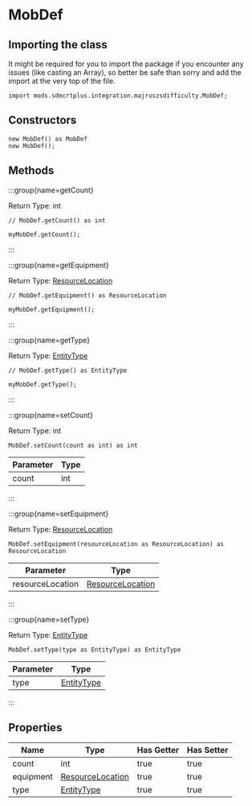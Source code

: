 # MobDef

## Importing the class

It might be required for you to import the package if you encounter any issues (like casting an Array), so better be safe than sorry and add the import at the very top of the file.
```zenscript
import mods.sdmcrtplus.integration.majruszsdifficulty.MobDef;
```


## Constructors


```zenscript
new MobDef() as MobDef
new MobDef();
```

## Methods

:::group{name=getCount}

Return Type: int

```zenscript
// MobDef.getCount() as int

myMobDef.getCount();
```

:::

:::group{name=getEquipment}

Return Type: [ResourceLocation](/vanilla/api/resource/ResourceLocation)

```zenscript
// MobDef.getEquipment() as ResourceLocation

myMobDef.getEquipment();
```

:::

:::group{name=getType}

Return Type: [EntityType](/vanilla/api/entity/EntityType)

```zenscript
// MobDef.getType() as EntityType

myMobDef.getType();
```

:::

:::group{name=setCount}

Return Type: int

```zenscript
MobDef.setCount(count as int) as int
```

| Parameter | Type |
|-----------|------|
| count     | int  |


:::

:::group{name=setEquipment}

Return Type: [ResourceLocation](/vanilla/api/resource/ResourceLocation)

```zenscript
MobDef.setEquipment(resourceLocation as ResourceLocation) as ResourceLocation
```

|    Parameter     |                            Type                            |
|------------------|------------------------------------------------------------|
| resourceLocation | [ResourceLocation](/vanilla/api/resource/ResourceLocation) |


:::

:::group{name=setType}

Return Type: [EntityType](/vanilla/api/entity/EntityType)

```zenscript
MobDef.setType(type as EntityType) as EntityType
```

| Parameter |                     Type                     |
|-----------|----------------------------------------------|
| type      | [EntityType](/vanilla/api/entity/EntityType) |


:::


## Properties

|   Name    |                            Type                            | Has Getter | Has Setter |
|-----------|------------------------------------------------------------|------------|------------|
| count     | int                                                        | true       | true       |
| equipment | [ResourceLocation](/vanilla/api/resource/ResourceLocation) | true       | true       |
| type      | [EntityType](/vanilla/api/entity/EntityType)               | true       | true       |

